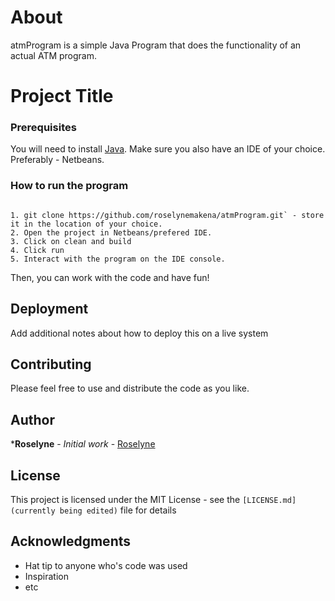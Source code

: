 
# About

atmProgram is a simple Java Program that does the functionality of an actual ATM program.
# Project Title


### Prerequisites

You will need to install [Java](https://docs.oracle.com/javase/8/docs/technotes/guides/install/install_overview.html). Make sure you also have an IDE of your choice. Preferably - Netbeans.


### How to run the program

```

1. git clone https://github.com/roselynemakena/atmProgram.git` - store it in the location of your choice.
2. Open the project in Netbeans/prefered IDE.
3. Click on clean and build
4. Click run
5. Interact with the program on the IDE console.
```

Then, you can work with the code and have fun!

## Deployment

Add additional notes about how to deploy this on a live system


## Contributing

Please feel free to use and distribute the code as you like.


## Author

***Roselyne** - *Initial work* - [Roselyne](https://github.com/roselynemakena)


## License

This project is licensed under the MIT License - see the `[LICENSE.md](currently being edited)`  file for details

## Acknowledgments

* Hat tip to anyone who's code was used
* Inspiration
* etc
